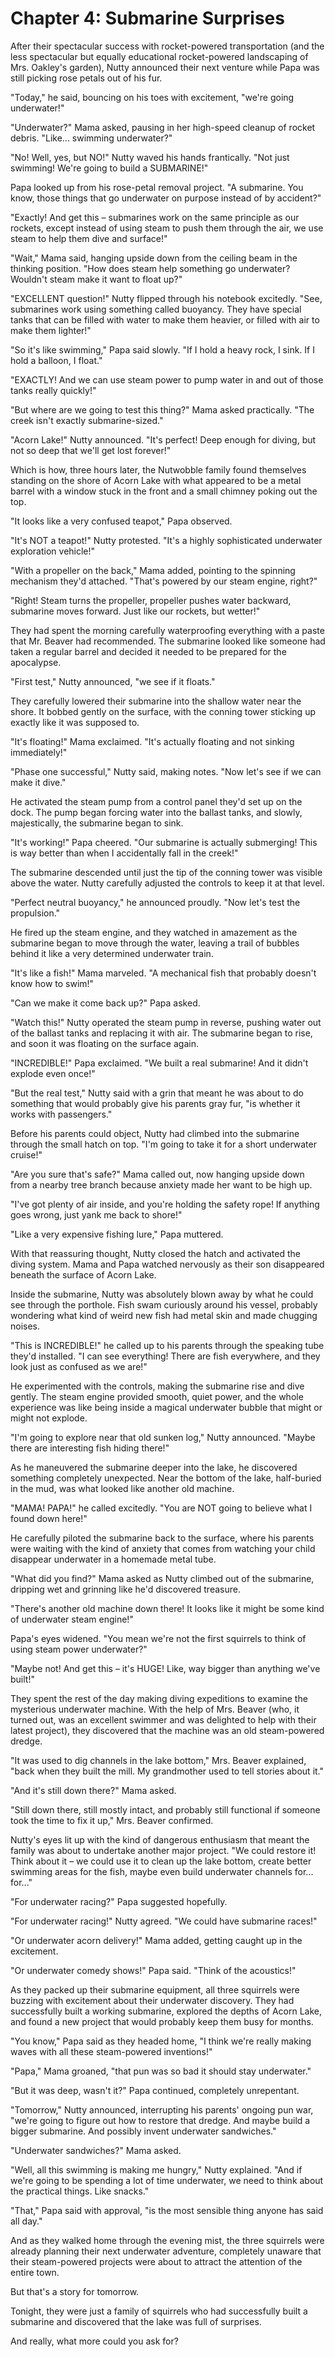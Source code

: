 # Chapter 4: Submarine Surprises

After their spectacular success with rocket-powered transportation (and the less spectacular but equally educational rocket-powered landscaping of Mrs. Oakley's garden), Nutty announced their next venture while Papa was still picking rose petals out of his fur.

"Today," he said, bouncing on his toes with excitement, "we're going underwater!"

"Underwater?" Mama asked, pausing in her high-speed cleanup of rocket debris. "Like... swimming underwater?"

"No! Well, yes, but NO!" Nutty waved his hands frantically. "Not just swimming! We're going to build a SUBMARINE!"

Papa looked up from his rose-petal removal project. "A submarine. You know, those things that go underwater on purpose instead of by accident?"

"Exactly! And get this – submarines work on the same principle as our rockets, except instead of using steam to push them through the air, we use steam to help them dive and surface!"

"Wait," Mama said, hanging upside down from the ceiling beam in the thinking position. "How does steam help something go underwater? Wouldn't steam make it want to float up?"

"EXCELLENT question!" Nutty flipped through his notebook excitedly. "See, submarines work using something called buoyancy. They have special tanks that can be filled with water to make them heavier, or filled with air to make them lighter!"

"So it's like swimming," Papa said slowly. "If I hold a heavy rock, I sink. If I hold a balloon, I float."

"EXACTLY! And we can use steam power to pump water in and out of those tanks really quickly!"

"But where are we going to test this thing?" Mama asked practically. "The creek isn't exactly submarine-sized."

"Acorn Lake!" Nutty announced. "It's perfect! Deep enough for diving, but not so deep that we'll get lost forever!"

Which is how, three hours later, the Nutwobble family found themselves standing on the shore of Acorn Lake with what appeared to be a metal barrel with a window stuck in the front and a small chimney poking out the top.

"It looks like a very confused teapot," Papa observed.

"It's NOT a teapot!" Nutty protested. "It's a highly sophisticated underwater exploration vehicle!"

"With a propeller on the back," Mama added, pointing to the spinning mechanism they'd attached. "That's powered by our steam engine, right?"

"Right! Steam turns the propeller, propeller pushes water backward, submarine moves forward. Just like our rockets, but wetter!"

They had spent the morning carefully waterproofing everything with a paste that Mr. Beaver had recommended. The submarine looked like someone had taken a regular barrel and decided it needed to be prepared for the apocalypse.

"First test," Nutty announced, "we see if it floats."

They carefully lowered their submarine into the shallow water near the shore. It bobbed gently on the surface, with the conning tower sticking up exactly like it was supposed to.

"It's floating!" Mama exclaimed. "It's actually floating and not sinking immediately!"

"Phase one successful," Nutty said, making notes. "Now let's see if we can make it dive."

He activated the steam pump from a control panel they'd set up on the dock. The pump began forcing water into the ballast tanks, and slowly, majestically, the submarine began to sink.

"It's working!" Papa cheered. "Our submarine is actually submerging! This is way better than when I accidentally fall in the creek!"

The submarine descended until just the tip of the conning tower was visible above the water. Nutty carefully adjusted the controls to keep it at that level.

"Perfect neutral buoyancy," he announced proudly. "Now let's test the propulsion."

He fired up the steam engine, and they watched in amazement as the submarine began to move through the water, leaving a trail of bubbles behind it like a very determined underwater train.

"It's like a fish!" Mama marveled. "A mechanical fish that probably doesn't know how to swim!"

"Can we make it come back up?" Papa asked.

"Watch this!" Nutty operated the steam pump in reverse, pushing water out of the ballast tanks and replacing it with air. The submarine began to rise, and soon it was floating on the surface again.

"INCREDIBLE!" Papa exclaimed. "We built a real submarine! And it didn't explode even once!"

"But the real test," Nutty said with a grin that meant he was about to do something that would probably give his parents gray fur, "is whether it works with passengers."

Before his parents could object, Nutty had climbed into the submarine through the small hatch on top. "I'm going to take it for a short underwater cruise!"

"Are you sure that's safe?" Mama called out, now hanging upside down from a nearby tree branch because anxiety made her want to be high up.

"I've got plenty of air inside, and you're holding the safety rope! If anything goes wrong, just yank me back to shore!"

"Like a very expensive fishing lure," Papa muttered.

With that reassuring thought, Nutty closed the hatch and activated the diving system. Mama and Papa watched nervously as their son disappeared beneath the surface of Acorn Lake.

Inside the submarine, Nutty was absolutely blown away by what he could see through the porthole. Fish swam curiously around his vessel, probably wondering what kind of weird new fish had metal skin and made chugging noises.

"This is INCREDIBLE!" he called up to his parents through the speaking tube they'd installed. "I can see everything! There are fish everywhere, and they look just as confused as we are!"

He experimented with the controls, making the submarine rise and dive gently. The steam engine provided smooth, quiet power, and the whole experience was like being inside a magical underwater bubble that might or might not explode.

"I'm going to explore near that old sunken log," Nutty announced. "Maybe there are interesting fish hiding there!"

As he maneuvered the submarine deeper into the lake, he discovered something completely unexpected. Near the bottom of the lake, half-buried in the mud, was what looked like another old machine.

"MAMA! PAPA!" he called excitedly. "You are NOT going to believe what I found down here!"

He carefully piloted the submarine back to the surface, where his parents were waiting with the kind of anxiety that comes from watching your child disappear underwater in a homemade metal tube.

"What did you find?" Mama asked as Nutty climbed out of the submarine, dripping wet and grinning like he'd discovered treasure.

"There's another old machine down there! It looks like it might be some kind of underwater steam engine!"

Papa's eyes widened. "You mean we're not the first squirrels to think of using steam power underwater?"

"Maybe not! And get this – it's HUGE! Like, way bigger than anything we've built!"

They spent the rest of the day making diving expeditions to examine the mysterious underwater machine. With the help of Mrs. Beaver (who, it turned out, was an excellent swimmer and was delighted to help with their latest project), they discovered that the machine was an old steam-powered dredge.

"It was used to dig channels in the lake bottom," Mrs. Beaver explained, "back when they built the mill. My grandmother used to tell stories about it."

"And it's still down there?" Mama asked.

"Still down there, still mostly intact, and probably still functional if someone took the time to fix it up," Mrs. Beaver confirmed.

Nutty's eyes lit up with the kind of dangerous enthusiasm that meant the family was about to undertake another major project. "We could restore it! Think about it – we could use it to clean up the lake bottom, create better swimming areas for the fish, maybe even build underwater channels for... for..."

"For underwater racing?" Papa suggested hopefully.

"For underwater racing!" Nutty agreed. "We could have submarine races!"

"Or underwater acorn delivery!" Mama added, getting caught up in the excitement.

"Or underwater comedy shows!" Papa said. "Think of the acoustics!"

As they packed up their submarine equipment, all three squirrels were buzzing with excitement about their underwater discovery. They had successfully built a working submarine, explored the depths of Acorn Lake, and found a new project that would probably keep them busy for months.

"You know," Papa said as they headed home, "I think we're really making waves with all these steam-powered inventions!"

"Papa," Mama groaned, "that pun was so bad it should stay underwater."

"But it was deep, wasn't it?" Papa continued, completely unrepentant.

"Tomorrow," Nutty announced, interrupting his parents' ongoing pun war, "we're going to figure out how to restore that dredge. And maybe build a bigger submarine. And possibly invent underwater sandwiches."

"Underwater sandwiches?" Mama asked.

"Well, all this swimming is making me hungry," Nutty explained. "And if we're going to be spending a lot of time underwater, we need to think about the practical things. Like snacks."

"That," Papa said with approval, "is the most sensible thing anyone has said all day."

And as they walked home through the evening mist, the three squirrels were already planning their next underwater adventure, completely unaware that their steam-powered projects were about to attract the attention of the entire town.

But that's a story for tomorrow.

Tonight, they were just a family of squirrels who had successfully built a submarine and discovered that the lake was full of surprises.

And really, what more could you ask for?
